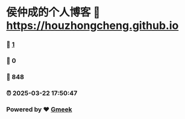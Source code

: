 # 侯仲成的个人博客 :link: https://houzhongcheng.github.io 
### :page_facing_up: [1](https://houzhongcheng.github.io/tag.html) 
### :speech_balloon: 0 
### :hibiscus: 848 
### :alarm_clock: 2025-03-22 17:50:47 
### Powered by :heart: [Gmeek](https://github.com/Meekdai/Gmeek)
